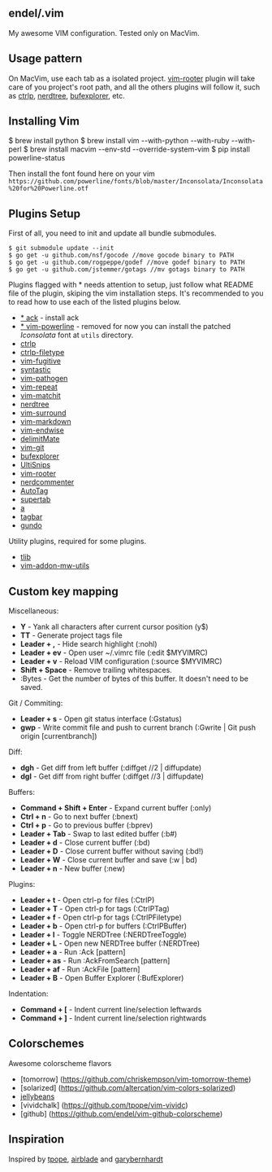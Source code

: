 endel/.vim
---

My awesome VIM configuration. Tested only on MacVim.

Usage pattern
---

On MacVim, use each tab as a isolated project.
[vim-rooter](https://github.com/airblade/vim-rooter) plugin will take care of
you project's root path, and all the others plugins will follow it, such as
[ctrlp](https://github.com/kien/ctrlp.vim),
[nerdtree](https://github.com/scrooloose/nerdtree),
[bufexplorer](https://github.com/corntrace/bufexplorer), etc.


Installing Vim
---

  $ brew install python
  $ brew install vim --with-python --with-ruby --with-perl
  $ brew install macvim --env-std --override-system-vim
  $ pip install powerline-status

Then install the font found here on your vim
`https://github.com/powerline/fonts/blob/master/Inconsolata/Inconsolata%20for%20Powerline.otf`



Plugins Setup
---

First of all, you need to init and update all bundle submodules.

    $ git submodule update --init
    $ go get -u github.com/nsf/gocode //move gocode binary to PATH
    $ go get -u github.com/rogpeppe/godef //move godef binary to PATH
    $ go get -u github.com/jstemmer/gotags //mv gotags binary to PATH


Plugins flagged with * needs attention to setup, just follow what README file of the plugin, skiping the vim installation steps.
It's recommended to you to read how to use each of the listed plugins below.

 * [* ack](https://github.com/mileszs/ack.vim) - install ack
 * [* vim-powerline](https://github.com/Lokaltog/vim-powerline) - removed for now you can install the patched *Iconsolata* font at <code>utils</code> directory.
 * [ctrlp](https://github.com/kien/ctrlp.vim)
 * [ctrlp-filetype](https://github.com/endel/ctrlp-filetype.vim)
 * [vim-fugitive](https://github.com/tpope/vim-fugitive)
 * [syntastic](https://github.com/scrooloose/syntastic)
 * [vim-pathogen](https://github.com/tpope/vim-pathogen)
 * [vim-repeat](https://github.com/tpope/vim-repeat)
 * [vim-matchit](https://github.com/tsaleh/vim-matchit)
 * [nerdtree](https://github.com/scrooloose/nerdtree)
 * [vim-surround](https://github.com/tpope/vim-surround)
 * [vim-markdown](https://github.com/tpope/vim-markdown)
 * [vim-endwise](https://github.com/tpope/vim-endwise)
 * [delimitMate](https://github.com/Raimondi/delimitMate/)
 * [vim-git](https://github.com/tpope/vim-git)
 * [bufexplorer](https://github.com/corntrace/bufexplorer)
 * [UltiSnips](https://github.com/SirVer/ultisnips)
 * [vim-rooter](https://github.com/airblade/vim-rooter)
 * [nerdcommenter](https://github.com/scrooloose/nerdcommenter)
 * [AutoTag](https://github.com/vim-scripts/AutoTag)
 * [supertab](https://github.com/ervandew/supertab)
 * [a](https://github.com/vim-scripts/a.vim)
 * [tagbar](https://github.com/majutsushi/tagbar)
 * [gundo](https://github.com/sjl/gundo.vim)

Utility plugins, required for some plugins.

 * [tlib](https://github.com/tomtom/tlib_vim)
 * [vim-addon-mw-utils](https://github.com/MarcWeber/vim-addon-mw-utils)


Custom key mapping
---

Miscellaneous:

 * __Y__ - Yank all characters after current cursor position (y$)
 * __TT__ - Generate project tags file
 * __Leader + ,__ - Hide search highlight (:nohl)
 * __Leader + ev__ - Open user ~/.vimrc file (:edit $MYVIMRC)
 * __Leader + v__ - Reload VIM configuration (:source $MYVIMRC)
 * __Shift + Space__ - Remove trailing whitespaces.
 * :Bytes - Get the number of bytes of this buffer. It doesn't need to be saved.

Git / Commiting:

 * __Leader + s__ - Open git status interface (:Gstatus)
 * __gwp__ - Write commit file and push to current branch (:Gwrite | Git push origin [currentbranch])

Diff:

 * __dgh__ - Get diff from left buffer (:diffget //2 | diffupdate)
 * __dgl__ - Get diff from right buffer (:diffget //3 | diffupdate)

Buffers:

 * __Command + Shift + Enter__ - Expand current buffer (:only)
 * __Ctrl + n__ - Go to next buffer (:bnext)
 * __Ctrl + p__ - Go to previous buffer (:bprev)
 * __Leader + Tab__ - Swap to last edited buffer (:b#)
 * __Leader + d__ - Close current buffer (:bd)
 * __Leader + D__ - Close current buffer without saving (:bd!)
 * __Leader + W__ - Close current buffer and save (:w | bd)
 * __Leader + n__ - New buffer (:new)

Plugins:

 * __Leader + t__ - Open ctrl-p for files (:CtrlP)
 * __Leader + T__ - Open ctrl-p for tags (:CtrlPTag)
 * __Leader + f__ - Open ctrl-p for tags (:CtrlPFiletype)
 * __Leader + b__ - Open ctrl-p for buffers (:CtrlPBuffer)
 * __Leader + l__ - Toggle NERDTree (:NERDTreeToggle)
 * __Leader + L__ - Open new NERDTree buffer (:NERDTree)
 * __Leader + a__ - Run :Ack [pattern]
 * __Leader + as__ - Run :AckFromSearch [pattern]
 * __Leader + af__ - Run :AckFile [pattern]
 * __Leader + B__ - Open Buffer Explorer (:BufExplorer)

Indentation:

  * __Command + [__ - Indent current line/selection leftwards
  * __Command + ]__ - Indent current line/selection rightwards


Colorschemes
---

Awesome colorscheme flavors

 * [tomorrow] (https://github.com/chriskempson/vim-tomorrow-theme)
 * [solarized] (https://github.com/altercation/vim-colors-solarized)
 * [jellybeans](https://github.com/nanotech/jellybeans.vim)
 * [vividchalk] (https://github.com/tpope/vim-vividc)
 * [github] (https://github.com/endel/vim-github-colorscheme)


Inspiration
---

Inspired by [tpope](https://github.com/tpope), [airblade](https://github.com/airblade) and [garybernhardt](https://github.com/garybernhardt)
